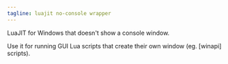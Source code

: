 ```yaml
---
tagline: luajit no-console wrapper
---
```


LuaJIT for Windows that doesn't show a console window.

Use it for running GUI Lua scripts that create their own window (eg. [winapi] scripts).
